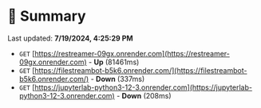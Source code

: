 # 📖 Summary
Last updated: **7/19/2024, 4:25:29 PM**

- `GET` [https://restreamer-09gx.onrender.com](https://restreamer-09gx.onrender.com) - **Up** (81461ms)
- `GET` [https://filestreambot-b5k6.onrender.com/](https://filestreambot-b5k6.onrender.com/) - **Down** (337ms)
- `GET` [https://jupyterlab-python3-12-3.onrender.com](https://jupyterlab-python3-12-3.onrender.com) - **Down** (208ms)
